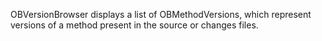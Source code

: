 OBVersionBrowser displays a list of OBMethodVersions, which represent versions of a method present in the source or changes files. 
